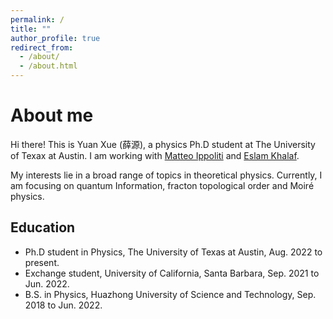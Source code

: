 ```yaml
---
permalink: /
title: ""
author_profile: true
redirect_from: 
  - /about/
  - /about.html
---
```


About me
======
Hi there! This is Yuan Xue (薛源), a physics Ph.D student at The University of Texax at Austin. I am working with [Matteo Ippoliti](https://matteoippoliti.com/) and [Eslam Khalaf](https://www.physics.harvard.edu/people/facpages/khalaf).

My interests lie in a broad range of topics in theoretical physics. Currently, I am focusing on quantum Information, fracton topological order and Moiré physics.

Education
------
* Ph.D student in Physics, The University of Texas at Austin,           Aug. 2022 to present.
* Exchange student, University of California, Santa Barbara,          Sep. 2021 to Jun. 2022.
* B.S. in Physics, Huazhong University of Science and Technology,     Sep. 2018 to Jun. 2022.


